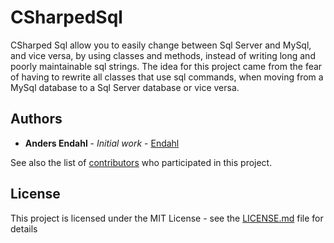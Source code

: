 # CSharpedSql
CSharped Sql allow you to easily change between Sql Server and MySql, and vice versa,
by using classes and methods, instead of writing long and poorly maintainable sql strings.
The idea for this project came from the fear of having to rewrite all classes that use sql commands,
when moving from a MySql database to a Sql Server database or vice versa.

## Authors

* **Anders Endahl** - *Initial work* - [Endahl](https://github.com/Endahl)

See also the list of [contributors](https://github.com/Endahl/CsharpedSql/contributors) who participated in this project.

## License

This project is licensed under the MIT License - see the [LICENSE.md](LICENSE.md) file for details

